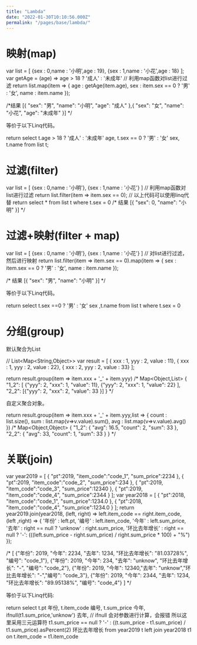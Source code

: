 ```yaml
---
title: "Lambda"
date: "2022-01-30T10:10:56.000Z"
permalink: "/pages/base/lambda/"
---
```

# 映射(map)

var list = [
    {sex : 0,name : '小明',age : 19},
    {sex : 1,name : '小花',age : 18}
];
var getAge = (age) => age > 18 ? '成人' : '未成年'
// 利用map函数对list进行过滤
return list.map(item => {
    age : getAge(item.age),
    sex : item.sex == 0 ? '男' : '女',
    name : item.name
});



/*结果
[{
    "sex": "男",
    "name": "小明",
    "age": "成人"
},{
    "sex": "女",
    "name": "小花",
    "age": "未成年"
}]
*/


等价于以下Linq代码。

 return 
    select 
        t.age > 18 ? '成人' : '未成年' age,
        t.sex == 0 ? '男' : '女' sex,
        t.name
    from list t;



# 过滤(filter)

var list = [
    {sex : 0,name : '小明'},
    {sex : 1,name : '小花'}
]
// 利用map函数对list进行过滤
return list.filter(item => item.sex == 0);
// 以上代码可以使用linq代替
return select * from list t where t.sex = 0
/* 结果
[{
    "sex": 0,
    "name": "小明"
}]
*/



# 过滤+映射(filter + map)

var list = [
    {sex : 0,name : '小明'},
    {sex : 1,name : '小花'}
]
// 对list进行过滤，然后进行映射
return list.filter(item => item.sex == 0).map(item => {
    sex : item.sex == 0 ? '男' : '女',
    name : item.name
});


/* 结果
[{
    "sex": "男",
    "name": "小明"
}]
*/


等价于以下Linq代码。

return select t.sex ==0 ? '男' : '女' sex ,t.name from list t where t.sex = 0



# 分组(group)

默认聚合为List

// List<Map<String,Object>>
var result = [
    { xxx : 1, yyy : 2, value : 11},
    { xxx : 1, yyy : 2, value : 22},
    { xxx : 2, yyy : 2, value : 33}
];


return result.group(item => item.xxx + '_' + item.yyy)
/*
Map<Object,List<Object>>
{
    "1_2": [
            {"yyy": 2, "xxx": 1, "value": 11},
            {"yyy": 2, "xxx": 1, "value": 22}
    ],
    "2_2": [{"yyy": 2, "xxx": 2, "value": 33 }]
}
*/


自定义聚合对象。


return result.group(item => item.xxx + '_' + item.yyy,list => {
    count : list.size(),
    sum : list.map(v=>v.value).sum(),
    avg : list.map(v=>v.value).avg()
})
/*
Map<Object,Object>
{
    "1_2": { "avg": 16.5, "count": 2, "sum": 33 },
    "2_2": { "avg": 33,   "count": 1, "sum": 33 }
}
*/



# 关联(join)

var year2019 = [
    { "pt":2019, "item_code":"code_1", "sum_price":2234 },
    { "pt":2019, "item_code":"code_2", "sum_price":234 },
    { "pt":2019, "item_code":"code_3", "sum_price":12340 },
    { "pt":2019, "item_code":"code_4", "sum_price":2344 }
];
var year2018 = [
    { "pt":2018, "item_code":"code_1", "sum_price":1234.0 },
    { "pt":2018, "item_code":"code_4", "sum_price":1234.0 }
];
return year2019.join(year2018, (left, right) => left.item_code == right.item_code,  (left ,right) => {
   '年份' : left.pt,
   '编号' : left.item_code,
   '今年' : left.sum_price,
   '去年' : right == null ? 'unknow' : right.sum_price,
   '环比去年增长' : right == null ? '-': (((left.sum_price - right.sum_price) / right.sum_price * 100) + "%")
});

/*
[
    {"年份": 2019, "今年": 2234, "去年": 1234, "环比去年增长": "81.03728%", "编号": "code_1"},
    {"年份": 2019, "今年": 234, "去年": "unknow", "环比去年增长": "-", "编号": "code_2"},
    {"年份": 2019, "今年": 12340,"去年": "unknow","环比去年增长": "-","编号": "code_3"},
    {"年份": 2019, "今年": 2344, "去年": 1234, "环比去年增长": "89.95138%", "编号": "code_4"}
]
*/


等价于以下Linq代码:

return 
    select 
        t.pt 年份,
        t.item_code 编号,
        t.sum_price 今年,
        ifnull(t1.sum_price,'unknow') 去年,
        // ifnull 会对参数进行计算，会报错 所以这里采用三元运算符
        t1.sum_price == null ? '-' : ((t.sum_price - t1.sum_price) / t1.sum_price).asPercent(2) 环比去年增长 
    from year2019 t
    left join year2018 t1 on t.item_code = t1.item_code
